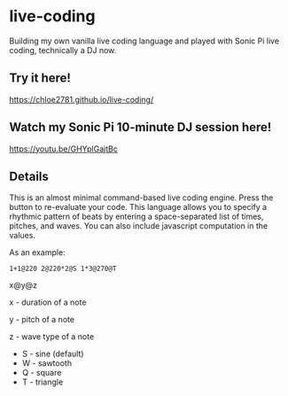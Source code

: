 # live-coding
Building my own vanilla live coding language and played with Sonic Pi live coding, technically a DJ now.

## Try it here!
https://chloe2781.github.io/live-coding/

## Watch my Sonic Pi 10-minute DJ session here!
https://youtu.be/GHYplGajtBc

## Details

This is an almost minimal command-based live coding engine. Press the button to re-evaluate your code. This language allows you to specify a rhythmic pattern of beats by entering a space-separated list of times, pitches, and waves. You can also include javascript computation in the values. 

As an example:

```1+1@220 2@220*2@S 1*3@270@T```

x@y@z

x - duration of a note

y - pitch of a note

z - wave type of a note

- S - sine (default)
- W - sawtooth
- Q - square
- T - triangle
